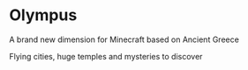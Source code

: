 # Olympus
A brand new dimension for Minecraft based on Ancient Greece


Flying cities, huge temples and mysteries to discover

